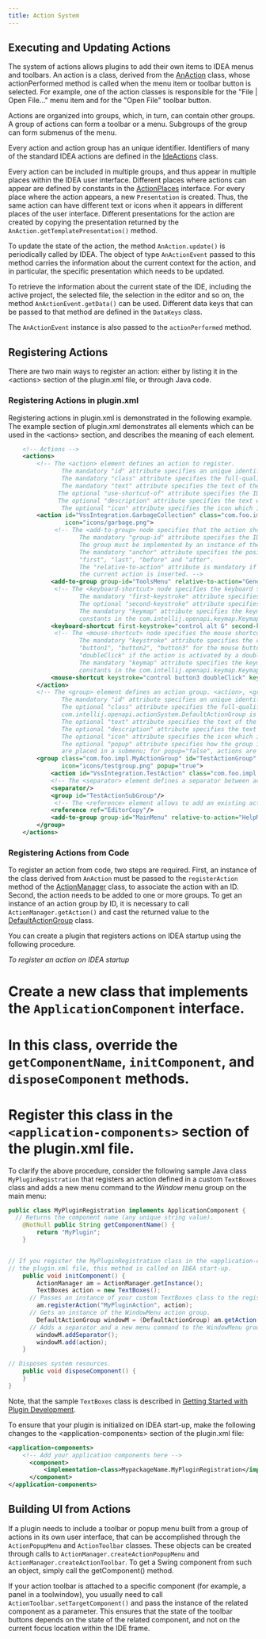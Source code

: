 ```yaml
---
title: Action System
---
```


## Executing and Updating Actions

The system of actions allows plugins to add their own items to IDEA menus and toolbars.
An action is a class, derived from the
[AnAction](https://github.com/JetBrains/intellij-community/tree/master/platform/editor-ui-api/src/com/intellij/openapi/actionSystem/AnAction.java)
class, whose actionPerformed method is called when the menu item or toolbar button is selected.
For example, one of the action classes is responsible for the "File \| Open File..." menu item and for the "Open File" toolbar button.

Actions are organized into groups, which, in turn, can contain other groups. A group of actions can form a toolbar or a menu.
Subgroups of the group can form submenus of the menu.

Every action and action group has an unique identifier.
Identifiers of many of the standard IDEA actions are defined in the
[IdeActions](https://github.com/JetBrains/intellij-community/tree/master/platform/platform-api/src/com/intellij/openapi/actionSystem/IdeActions.java)
class.

Every action can be included in multiple groups, and thus appear in multiple places within the IDEA user interface.
Different places where actions can appear are defined by constants in the
[ActionPlaces](https://github.com/JetBrains/intellij-community/tree/master/platform/platform-api/src/com/intellij/openapi/actionSystem/ActionPlaces.java)
interface. For every place where the action appears, a new ```Presentation``` is created.
Thus, the same action can have different text or icons when it appears in different places of the user interface.
Different presentations for the action are created by copying the presentation returned by the ```AnAction.getTemplatePresentation()``` method.

To update the state of the action, the method ```AnAction.update()``` is periodically called by IDEA.
The object of type ```AnActionEvent``` passed to this method carries the information about the current context for the action, and in particular, the specific presentation which needs to be updated.

To retrieve the information about the current state of the IDE, including the active project, the selected file, the selection in the editor and so on, the method ```AnActionEvent.getData()``` can be used.
Different data keys that can be passed to that method are defined in the ```DataKeys``` class.

The ```AnActionEvent``` instance is also passed to the ```actionPerformed``` method.

## Registering Actions

There are two main ways to register an action: either by listing it in the \<actions\> section of the plugin.xml file, or through Java code.

### Registering Actions in plugin.xml

Registering actions in plugin.xml is demonstrated in the following example. The example section of plugin.xml demonstrates all elements which can be used in the \<actions\> section, and describes the meaning of each element.

```xml
    <!-- Actions -->
    <actions>
        <!-- The <action> element defines an action to register.
               The mandatory "id" attribute specifies an unique identifier for the action.
               The mandatory "class" attribute specifies the full-qualified name of the class implementing the action.
               The mandatory "text" attribute specifies the text of the action (tooltip for toolbar button or text for menu item).
              The optional "use-shortcut-of" attribute specifies the ID of the action whose keyboard shortcut this action will use.
              The optional "description" attribute specifies the text which is displayed in the status bar when the action is focused.
               The optional "icon" attribute specifies the icon which is displayed on the toolbar button or next to the menu item. -->
        <action id="VssIntegration.GarbageCollection" class="com.foo.impl.CollectGarbage" text="Collect _Garbage" description="Run garbage collector"
                icon="icons/garbage.png">
             <!-- The <add-to-group> node specifies that the action should be added to an existing group. An action can be added to several groups.
                    The mandatory "group-id" attribute specifies the ID of the group to which the action is added.
                    The group must be implemented by an instance of the DefaultActionGroup class.
                    The mandatory "anchor" attribute specifies the position of the action in the group relative to other actions. It can have the values
                    "first", "last", "before" and "after".
                    The "relative-to-action" attribute is mandatory if the anchor is set to "before" and "after", and specifies the action before or after which
                    the current action is inserted. -->
            <add-to-group group-id="ToolsMenu" relative-to-action="GenerateJavadoc" anchor="after"/>
             <!-- The <keyboard-shortcut> node specifies the keyboard shortcut for the action. An action can have several keyboard shortcuts.
                    The mandatory "first-keystroke" attribute specifies the first keystroke of the action. The key strokes are specified according to the regular Swing rules.
                    The optional "second-keystroke" attribute specifies the second keystroke of the action.
                    The mandatory "keymap" attribute specifies the keymap for which the action is active. IDs of the standard keymaps are defined as
                    constants in the com.intellij.openapi.keymap.KeymapManager class. -->
            <keyboard-shortcut first-keystroke="control alt G" second-keystroke="C" keymap="$default"/>
             <!-- The <mouse-shortcut> node specifies the mouse shortcut for the action. An action can have several mouse shortcuts.
                    The mandatory "keystroke" attribute specifies the clicks and modifiers for the action. It is defined as a sequence of words separated by spaces:
                    "button1", "button2", "button3" for the mouse buttons; "shift", "control", "meta", "alt", "altGraph" for the modifier keys;
                    "doubleClick" if the action is activated by a double-click of the button.
                    The mandatory "keymap" attribute specifies the keymap for which the action is active. IDs of the standard keymaps are defined as
                    constants in the com.intellij.openapi.keymap.KeymapManager class. -->
            <mouse-shortcut keystroke="control button3 doubleClick" keymap="$default"/>
        </action>
        <!-- The <group> element defines an action group. <action>, <group> and <separator> elements defined within it are automatically included in the group.
               The mandatory "id" attribute specifies an unique identifier for the action.
               The optional "class" attribute specifies the full-qualified name of the class implementing the group. If not specified,
               com.intellij.openapi.actionSystem.DefaultActionGroup is used.
               The optional "text" attribute specifies the text of the group (text for the menu item showing the submenu).
               The optional "description" attribute specifies the text which is displayed in the status bar when the group is focused.
               The optional "icon" attribute specifies the icon which is displayed on the toolbar button or next to the group.
               The optional "popup" attribute specifies how the group is presented in the menu. If a group has popup="true", actions in it
               are placed in a submenu; for popup="false", actions are displayed as a section of the same menu delimited by separators. -->
        <group class="com.foo.impl.MyActionGroup" id="TestActionGroup" text="Test Group" description="Group with test actions"
               icon="icons/testgroup.png" popup="true">
            <action id="VssIntegration.TestAction" class="com.foo.impl.TestAction" text="My Test Action" description="My test action"/>
            <!-- The <separator> element defines a separator between actions. It can also have an <add-to-group> child element. -->
            <separator/>
            <group id="TestActionSubGroup"/>
             <!-- The <reference> element allows to add an existing action to the group. The mandatory "ref" attribute specifies the ID of the action to add. -->
            <reference ref="EditorCopy"/>
            <add-to-group group-id="MainMenu" relative-to-action="HelpMenu" anchor="before"/>
        </group>
    </actions>
```

### Registering Actions from Code

To register an action from code, two steps are required.
First, an instance of the class derived from ```AnAction``` must be passed to the ```registerAction``` method of the
[ActionManager](https://github.com/JetBrains/intellij-community/tree/master/platform/editor-ui-api/src/com/intellij/openapi/actionSystem/ActionManager.java)
class, to associate the action with an ID.
Second, the action needs to be added to one or more groups.
To get an instance of an action group by ID, it is necessary to call ```ActionManager.getAction()``` and cast the returned value to the
[DefaultActionGroup](https://github.com/JetBrains/intellij-community/tree/master/platform/platform-api/src/com/intellij/openapi/actionSystem/DefaultActionGroup.java)
class.

You can create a plugin that registers actions on IDEA startup using the following procedure.

*To register an action on IDEA startup*
# Create a new class that implements the ```ApplicationComponent``` interface.
# In this class, override the ```getComponentName```, ```initComponent```, and ```disposeComponent``` methods.
# Register this class in the `<application-components>` section of the plugin.xml file.


To clarify the above procedure, consider the following sample Java class ```MyPluginRegistration``` that registers an action defined in a custom ```TextBoxes``` class and adds a new menu command to the *Window*  menu group on the main menu:

```java
public class MyPluginRegistration implements ApplicationComponent {
  // Returns the component name (any unique string value).
    @NotNull public String getComponentName() {
        return "MyPlugin";
    }


// If you register the MyPluginRegistration class in the <application-components> section of
// the plugin.xml file, this method is called on IDEA start-up.
    public void initComponent() {
        ActionManager am = ActionManager.getInstance();
        TextBoxes action = new TextBoxes();
      // Passes an instance of your custom TextBoxes class to the registerAction method of the ActionManager class.
        am.registerAction("MyPluginAction", action);
      // Gets an instance of the WindowMenu action group.
        DefaultActionGroup windowM = (DefaultActionGroup) am.getAction("WindowMenu");
      // Adds a separator and a new menu command to the WindowMenu group on the main menu.
        windowM.addSeparator();
        windowM.add(action);
    }

// Disposes system resources.
    public void disposeComponent() {
    }
}
```

Note, that the sample ```TextBoxes``` class is described in
[Getting Started with Plugin Development](/basics/getting_started.html).

To ensure that your plugin is initialized on IDEA start-up, make the following changes to the \<application-components\> section of the plugin.xml file:

```xml
<application-components>
    <!-- Add your application components here -->
      <component>
          <implementation-class>MypackageName.MyPluginRegistration</implementation-class>
      </component>
</application-components>
```

## Building UI from Actions

If a plugin needs to include a toolbar or popup menu built from a group of actions in its own user interface, that can be accomplished through the ```ActionPopupMenu``` and ```ActionToolbar``` classes. These objects can be created through calls to ```ActionManager.createActionPopupMenu``` and ```ActionManager.createActionToolbar```.
To get a Swing component from such an object, simply call the getComponent() method.

If your action toolbar is attached to a specific component (for example, a panel in a toolwindow), you usually need to call ```ActionToolbar.setTargetComponent()``` and pass the instance of the related component as a parameter.
This ensures that the state of the toolbar buttons depends on the state of the related component, and not on the current focus location within the IDE frame.
